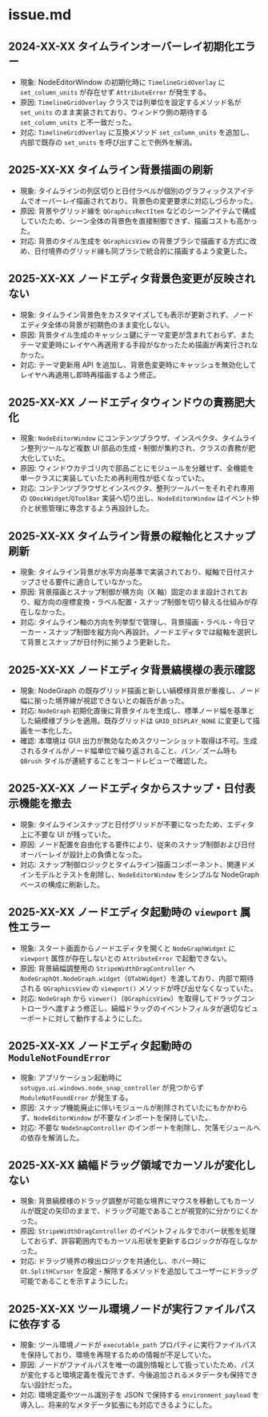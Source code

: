 # issue.md

## 2024-XX-XX タイムラインオーバーレイ初期化エラー
- 現象: NodeEditorWindow の初期化時に `TimelineGridOverlay` に `set_column_units` が存在せず `AttributeError` が発生する。
- 原因: `TimelineGridOverlay` クラスでは列単位を設定するメソッド名が `set_units` のまま実装されており、ウィンドウ側の期待する `set_column_units` と不一致だった。
- 対応: `TimelineGridOverlay` に互換メソッド `set_column_units` を追加し、内部で既存の `set_units` を呼び出すことで例外を解消。

## 2025-XX-XX タイムライン背景描画の刷新
- 現象: タイムラインの列区切りと日付ラベルが個別のグラフィックスアイテムでオーバーレイ描画されており、背景色の変更要求に対応しづらかった。
- 原因: 背景やグリッド線を `QGraphicsRectItem` などのシーンアイテムで構成していたため、シーン全体の背景色を直接制御できず、描画コストも高かった。
- 対応: 背景のタイル生成を `QGraphicsView` の背景ブラシで描画する方式に改め、日付境界のグリッド線も同ブラシで統合的に描画するよう変更した。

## 2025-XX-XX ノードエディタ背景色変更が反映されない
- 現象: タイムライン背景色をカスタマイズしても表示が更新されず、ノードエディタ全体の背景が初期色のまま変化しない。
- 原因: 背景タイル生成のキャッシュ鍵にテーマ変更が含まれておらず、またテーマ変更時にレイヤへ再適用する手段がなかったため描画が再実行されなかった。
- 対応: テーマ更新用 API を追加し、背景色変更時にキャッシュを無効化してレイヤへ再適用し即時再描画するよう修正。

## 2025-XX-XX ノードエディタウィンドウの責務肥大化
- 現象: `NodeEditorWindow` にコンテンツブラウザ、インスペクタ、タイムライン整列ツールなど複数 UI 部品の生成・制御が集約され、クラスの責務が肥大化していた。
- 原因: ウィンドウカテゴリ内で部品ごとにモジュールを分離せず、全機能を単一クラスに実装していたため再利用性が低くなっていた。
- 対応: コンテンツブラウザとインスペクタ、整列ツールバーをそれぞれ専用の `QDockWidget`/`QToolBar` 実装へ切り出し、`NodeEditorWindow` はイベント仲介と状態管理に専念するよう再設計した。

## 2025-XX-XX タイムライン背景の縦軸化とスナップ刷新
- 現象: タイムライン背景が水平方向基準で実装されており、縦軸で日付スナップさせる要件に適合していなかった。
- 原因: 背景描画とスナップ制御が横方向（X 軸）固定のまま設計されており、縦方向の座標変換・ラベル配置・スナップ制御を切り替える仕組みが存在しなかった。
- 対応: タイムライン軸の方向を列挙型で管理し、背景描画・ラベル・今日マーカー・スナップ制御を縦方向へ再設計。ノードエディタでは縦軸を選択して背景とスナップが日付列に揃うよう更新した。

## 2025-XX-XX ノードエディタ背景縞模様の表示確認
- 現象: NodeGraph の既存グリッド描画と新しい縞模様背景が重複し、ノード幅に揃った境界線が視認できないとの報告があった。
- 対応: `NodeGraph` 初期化直後に背景タイルを生成し、標準ノード幅を基準とした縞模様ブラシを適用。既存グリッドは `GRID_DISPLAY_NONE` に変更して描画を一本化した。
- 確認: 本環境は GUI 出力が無効なためスクリーンショット取得は不可。生成されるタイルがノード幅単位で繰り返されること、パン／ズーム時も `QBrush` タイルが連続することをコードレビューで確認した。

## 2025-XX-XX ノードエディタからスナップ・日付表示機能を撤去
- 現象: タイムラインスナップと日付グリッドが不要になったため、エディタ上に不要な UI が残っていた。
- 原因: ノード配置を自由化する要件により、従来のスナップ制御および日付オーバーレイが設計上の負債となった。
- 対応: スナップ制御ロジックとタイムライン描画コンポーネント、関連ドメインモデルとテストを削除し、`NodeEditorWindow` をシンプルな NodeGraph ベースの構成に刷新した。

## 2025-XX-XX ノードエディタ起動時の `viewport` 属性エラー
- 現象: スタート画面からノードエディタを開くと `NodeGraphWidget` に `viewport` 属性が存在しないとの `AttributeError` で起動できない。
- 原因: 背景縞幅調整用の `StripeWidthDragController` へ `NodeGraphQt.NodeGraph.widget`（`QTabWidget`）を渡しており、内部で期待される `QGraphicsView` の `viewport()` メソッドが呼び出せなくなっていた。
- 対応: `NodeGraph` から `viewer()`（`QGraphicsView`）を取得してドラッグコントローラへ渡すよう修正し、縞幅ドラッグのイベントフィルタが適切なビューポートに対して動作するようにした。

## 2025-XX-XX ノードエディタ起動時の `ModuleNotFoundError`
- 現象: アプリケーション起動時に `sotugyo.ui.windows.node_snap_controller` が見つからず `ModuleNotFoundError` が発生する。
- 原因: スナップ機能廃止に伴いモジュールが削除されていたにもかかわらず、`NodeEditorWindow` が不要なインポートを保持していた。
- 対応: 不要な `NodeSnapController` のインポートを削除し、欠落モジュールへの依存を解消した。

## 2025-XX-XX 縞幅ドラッグ領域でカーソルが変化しない
- 現象: 背景縞模様のドラッグ調整が可能な境界にマウスを移動してもカーソルが既定の矢印のままで、ドラッグ可能であることが視覚的に分かりにくかった。
- 原因: `StripeWidthDragController` のイベントフィルタでホバー状態を処理しておらず、許容範囲内でもカーソル形状を更新するロジックが存在しなかった。
- 対応: ドラッグ境界の検出ロジックを共通化し、ホバー時に `Qt.SplitHCursor` を設定・解除するメソッドを追加してユーザーにドラッグ可能であることを示すようにした。

## 2025-XX-XX ツール環境ノードが実行ファイルパスに依存する
- 現象: ツール環境ノードが `executable_path` プロパティに実行ファイルパスを保持しており、環境を再現するための情報が不足していた。
- 原因: ノードがファイルパスを唯一の識別情報として扱っていたため、パスが変化すると環境定義を復元できず、今後追加されるメタデータも保持できない設計だった。
- 対応: 環境定義やツール識別子を JSON で保持する `environment_payload` を導入し、将来的なメタデータ拡張にも対応できるようにした。
